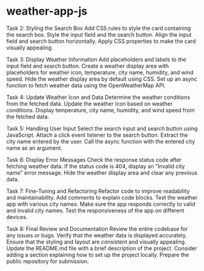 # weather-app-js

Task 2: Styling the Search Box
Add CSS rules to style the card containing the search box.
Style the input field and the search button.
Align the input field and search button horizontally.
Apply CSS properties to make the card visually appealing.

Task 3: Display Weather Information
Add placeholders and labels to the input field and search button.
Create a weather display area with placeholders for weather icon, temperature, city name, humidity, and wind speed.
Hide the weather display area by default using CSS.
Set up an async function to fetch weather data using the OpenWeatherMap API.

Task 4: Update Weather Icon and Data
Determine the weather conditions from the fetched data.
Update the weather icon based on weather conditions.
Display temperature, city name, humidity, and wind speed from the fetched data.

Task 5: Handling User Input
Select the search input and search button using JavaScript.
Attach a click event listener to the search button.
Extract the city name entered by the user.
Call the async function with the entered city name as an argument.

Task 6: Display Error Messages
Check the response status code after fetching weather data.
If the status code is 404, display an "Invalid city name" error message.
Hide the weather display area and clear any previous data.

Task 7: Fine-Tuning and Refactoring
Refactor code to improve readability and maintainability.
Add comments to explain code blocks.
Test the weather app with various city names.
Make sure the app responds correctly to valid and invalid city names.
Test the responsiveness of the app on different devices.

Task 8: Final Review and Documentation
Review the entire codebase for any issues or bugs.
Verify that the weather data is displayed accurately.
Ensure that the styling and layout are consistent and visually appealing.
Update the README.md file with a brief description of the project.
Consider adding a section explaining how to set up the project locally.
Prepare the public repository for submission.